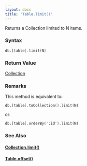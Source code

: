 ```yaml
---
layout: docs
title: 'Table.limit()'
---
```


Returns a Collection limited to N items.

### Syntax

    db.[table].limit(N)

### Return Value

[Collection](Collection)

### Remarks

This method is equivalent to:

    db.[table].toCollection().limit(N)

or:

    db.[table].orderBy(':id').limit(N)

### See Also

#### [Collection.limit()](Collection.limit())

#### [Table.offset()](Table.offset())
